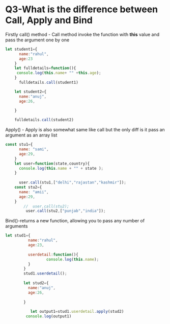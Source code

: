 # Q3-What is the difference between Call, Apply and Bind

Firstly call() method - Call method invoke the function with **this** value and pass the argument one by one

```javascript
let student1={
      name:"rahul",
      age:23
    }
    let fulldetails=function(){
     console.log(this.name+ "" +this.age);
    }
      fulldetails.call(student1)

    let student2={
      name:"anuj",
      age:26,

    }
    
    fulldetails.call(student2)
```

Apply() - Apply is also somewhat same like call but the only diff is it pass an argument as an array list

```javascript
const stu1={
      name: "sami",
      age:29,
    }
    let user=function(state,country){
      console.log(this.name + "" + state );
    }
  
      user.call(stu1,["delhi","rajastan","kashmir"]);
    const stu2={
      name: "amii",
      age:29,
    }
        //  user.call(stu2);
         user.call(stu2,["punjab","india"]);

```

Bind()-returns a new function, allowing you to pass any number of arguments

```javascript
let stud1={
          name:"rahul",
          age:23,
        
          userdetail:function(){
                  console.log(this.name);
          }
        }
        stud1.userdetail();
    
        let stud2={
          name:"anuj",
          age:26,
    
        }
        
           let output1=stud1.userdetail.apply(stud2)
         console.log(output1)

```
